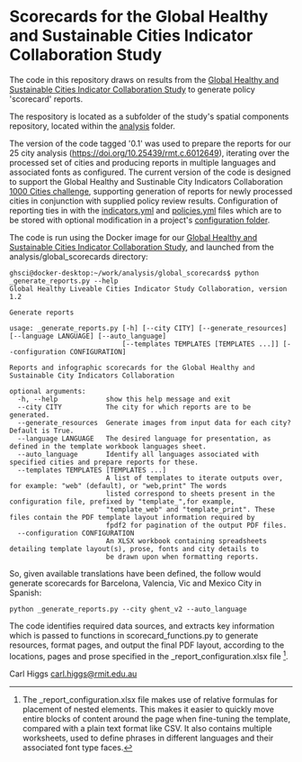 # Scorecards for the Global Healthy and Sustainable Cities Indicator Collaboration Study

The code in this repository draws on results from the [Global Healthy and Sustainable Cities Indicator Collaboration Study](https://github.com/global-healthy-liveable-cities/global-indicators) to generate policy 'scorecard' reports.

The respository is located as a subfolder of the study's spatial components repository, located within the [analysis](https://github.com/global-healthy-liveable-cities/global-indicators/tree/main/analysis) folder.

The version of the code tagged '0.1' was used to prepare the reports for our 25 city analysis (https://doi.org/10.25439/rmt.c.6012649), iterating over the processed set of cities and producing reports in multiple languages and associated fonts as configured.  The current version of the code is designed to support the Global Healthy and Sustinable City Indicators Collaboration [1000 Cities challenge](https://www.healthysustainablecities.org/1000cities), supporting generation of reports for newly processed cities in conjunction with supplied policy review results.  Configuration of reporting ties in with the [indicators.yml](https://github.com/global-healthy-liveable-cities/global-indicators/blob/enhancements/process/configuration/templates/indicators.yml) and [policies.yml](https://github.com/global-healthy-liveable-cities/global-indicators/blob/enhancements/process/configuration/templates/policies.yml) files which are to be stored with optional modification in a project's [configuration folder](https://github.com/global-healthy-liveable-cities/global-indicators/tree/enhancements/process/configuration).

The code is run using the Docker image for our [Global Healthy and Sustainable Cities Indicator Collaboration Study](https://github.com/global-healthy-liveable-cities/global-indicators), and launched from the analysis/global_scorecards directory:

```
ghsci@docker-desktop:~/work/analysis/global_scorecards$ python _generate_reports.py --help
Global Healthy Liveable Cities Indicator Study Collaboration, version 1.2

Generate reports

usage: _generate_reports.py [-h] [--city CITY] [--generate_resources] [--language LANGUAGE] [--auto_language]
                            [--templates TEMPLATES [TEMPLATES ...]] [--configuration CONFIGURATION]

Reports and infographic scorecards for the Global Healthy and Sustainable City Indicators Collaboration

optional arguments:
  -h, --help            show this help message and exit
  --city CITY           The city for which reports are to be generated.
  --generate_resources  Generate images from input data for each city? Default is True.
  --language LANGUAGE   The desired language for presentation, as defined in the template workbook languages sheet.
  --auto_language       Identify all languages associated with specified cities and prepare reports for these.
  --templates TEMPLATES [TEMPLATES ...]
                        A list of templates to iterate outputs over, for example: "web" (default), or "web,print" The words
                        listed correspond to sheets present in the configuration file, prefixed by "template_",for example,
                        "template_web" and "template_print". These files contain the PDF template layout information required by
                        fpdf2 for pagination of the output PDF files.
  --configuration CONFIGURATION
                        An XLSX workbook containing spreadsheets detailing template layout(s), prose, fonts and city details to
                        be drawn upon when formatting reports.
```

So, given available translations have been defined, the follow would generate scorecards for Barcelona, Valencia, Vic and Mexico City in Spanish:
```
python _generate_reports.py --city ghent_v2 --auto_language
```

The code identifies required data sources, and extracts key information which is passed to functions in scorecard_functions.py to generate resources, format pages, and output the final PDF layout, according to the locations, pages and prose specified in the _report_configuration.xlsx file [^1].   

Carl Higgs
carl.higgs@rmit.edu.au

[^1]: The _report_configuration.xlsx file makes use of relative formulas for placement of nested elements.  This makes it easier to quickly move entire blocks of content around the page when fine-tuning the template, compared with a plain text format like CSV.  It also contains multiple worksheets, used to define phrases in different languages and their associated font type faces.
